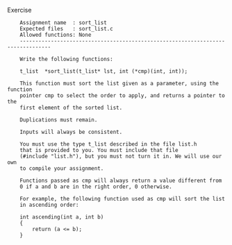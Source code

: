 Exercise

        Assignment name  : sort_list
        Expected files   : sort_list.c
        Allowed functions: None
        --------------------------------------------------------------------------------

        Write the following functions:

        t_list	*sort_list(t_list* lst, int (*cmp)(int, int));

        This function must sort the list given as a parameter, using the function
        pointer cmp to select the order to apply, and returns a pointer to the
        first element of the sorted list.

        Duplications must remain.

        Inputs will always be consistent.

        You must use the type t_list described in the file list.h
        that is provided to you. You must include that file
        (#include "list.h"), but you must not turn it in. We will use our own
        to compile your assignment.

        Functions passed as cmp will always return a value different from
        0 if a and b are in the right order, 0 otherwise.

        For example, the following function used as cmp will sort the list
        in ascending order:

        int ascending(int a, int b)
        {
            return (a <= b);
        }